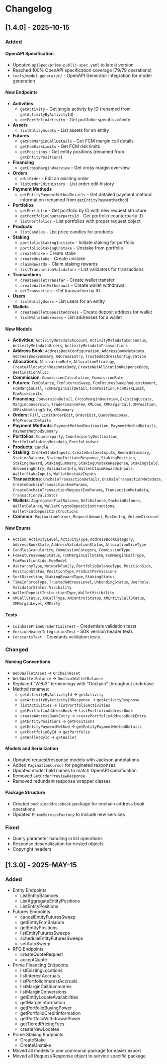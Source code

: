 # Changelog

## [1.4.0] - 2025-10-15

### Added

#### OpenAPI Specification
- Updated `apiSpec/prime-public-spec.yaml` to latest version
- Reached 100% OpenAPI specification coverage (79/79 operations)
- `tools/model-generator/` - OpenAPI Generator integration for model generation

#### New Endpoints
- **Activities**
  - `getActivity` - Get single activity by ID (renamed from `getActivityByActivityId`)
  - `getPortfolioActivity` - Get portfolio-specific activity
- **Assets**
  - `listEntityAssets` - List assets for an entity
- **Futures**
  - `getFcmMarginCallDetails` - Get FCM margin call details
  - `getFcmRiskLimits` - Get FCM risk limits
  - `getPositions` - Get entity positions (renamed from `getEntityPositions`)
- **Financing**
  - `getCrossMarginOverview` - Get cross margin overview
- **Orders**
  - `editOrder` - Edit an existing order
  - `listOrderEditHistory` - List order edit history
- **Payment Methods**
  - `getEntityPaymentMethodDetails` - Get detailed payment method information (renamed from `getEntityPaymentMethod`)
- **Portfolios**
  - `getPortfolio` - Get portfolio by ID with new request structure
  - `getPortfolioCounterpartyId` - Get portfolio counterparty ID
  - `listPortfolios` - List portfolios with proper request object
- **Products**
  - `listCandles` - List price candles for products
- **Staking**
  - `portfolioStakingInitiate` - Initiate staking for portfolio
  - `portfolioStakingUnstake` - Unstake from portfolio
  - `createStake` - Create stake
  - `createUnstake` - Create unstake
  - `claimRewards` - Claim staking rewards
  - `listTransactionValidators` - List validators for transactions
- **Transactions**
  - `createWalletTransfer` - Create wallet transfer
  - `createWalletWithdrawal` - Create wallet withdrawal
  - `getTransaction` - Get transaction by ID
- **Users**
  - `listEntityUsers` - List users for an entity
- **Wallets**
  - `createWalletDepositAddress` - Create deposit address for wallet
  - `listWalletAddresses` - List addresses for a wallet

#### New Models
- **Activities**: `ActivityMetadataAccount`, `ActivityMetadataConsensus`, `ActivityMetadataOrders`, `ActivityMetadataTransactions`
- **Address Book**: `AddressBookConfiguration`, `AddressBookMetadata`, `AddressBookSummary`, `AddressEntry`, `TrustedAddressConfiguration`
- **Allocations**: `AllocationRule`, `AllocationStrategy`, `CreateAllocationResponseBody`, `CreateNetAllocationResponseBody`, `DestinationAlloc`
- **Commission**: `CommissionCalculation`, `CommissionRate`
- **Futures**: `FcmBalance`, `FcmFuturesSweep`, `FcmFuturesSweepRequestAmount`, `FcmMarginCall`, `FcmMarginCallDetail`, `FcmPosition`, `FcmRiskLimit`, `FcmRiskLimits`
- **Financing**: `ConversionDetail`, `CrossMarginOverview`, `ExistingLocate`, `MarginConversion`, `TradeFinanceFee`, `XMLoan`, `XMMarginCall`, `XMPosition`, `XMRiskNettingInfo`, `XMSummary`
- **Orders**: `Fill`, `LimitOrderEdit`, `OrderEdit`, `QuoteResponse`, `RfqProductDetails`
- **Payment Methods**: `PaymentMethodDestination`, `PaymentMethodDetails`, `PaymentMethodSummary`
- **Portfolios**: `Counterparty`, `CounterpartyDestination`, `PortfolioStakingMetadata`, `PortfolioUser`
- **Products**: `Candle`
- **Staking**: `CreateStakeInputs`, `CreateUnstakeInputs`, `RewardsSummary`, `StakingBalance`, `StakingInitiateResponse`, `StakingPosition`, `StakingReward`, `StakingSummary`, `StakingUnstakeResponse`, `StakingYield`, `UnbondingEntry`, `ValidatorInfo`, `WalletClaimRewardsInputs`, `WalletStakeInputs`, `WalletUnstakeInputs`
- **Transactions**: `OnchainTransactionDetails`, `OnchainTransactionMetadata`, `CreateOnchainTransactionEvmParams`, `CreateOnchainTransactionRequestEvmParams`, `TransactionMetadata`, `TransactionValidator`
- **Wallets**: `AggregatedFiatBalance`, `DefiBalance`, `OnchainBalance`, `WalletBalance`, `WalletCryptoDepositInstructions`, `WalletFiatDepositInstructions`
- **Common**: `PaginationCursor`, `RequestAmount`, `RpcConfig`, `VolumeDiscount`

#### New Enums
- `Action`, `ActivityLevel`, `ActivityType`, `AddressBookCategory`, `AddressBookState`, `AddressValidationStatus`, `AllocationSizeType`
- `CandlesGranularity`, `CommissionCategory`, `CommissionType`
- `FcmFuturesSweepStatus`, `FcmMarginCallState`, `FcmMarginCallType`, `FcmPositionSide`, `FeeModel`
- `HierarchyType`, `NetworkFamily`, `PortfolioBalanceType`, `PositionSide`, `PositionStatus`, `PositionType`, `ProductPermissions`
- `SortDirection`, `StakingRewardType`, `StakingStatus`
- `TimeInForceType`, `TrustedAddressLevel`, `UnbondingStatus`, `UserRole`, `ValidatorStatus`, `Visibility`
- `WalletDepositInstructionType`, `WalletVisibility`
- `XMCallStatus`, `XMCallType`, `XMControlStatus`, `XMEntityCallStatus`, `XMMarginLevel`, `XMParty`

#### Tests
- `CoinbasePrimeCredentialsTest` - Credentials validation tests
- `VersionHeaderIntegrationTest` - SDK version header tests
- `ConstantsTest` - Constants validation tests

### Changed

#### Naming Conventions
- `Web3WalletAsset` → `OnchainAsset`
- `Web3WalletBalance` → `OnchainWalletBalance`
- Replaced "Web3" terminology with "Onchain" throughout codebase
- Method renames:
  - `getActivityByActivityId` → `getActivity`
  - `getActivityByActivityIdResponse` → `getActivityResponse`
  - `listActivities` → `listPortfolioActivities`
  - `getPortfolioAddressBook` → `listPortfolioAddressBook`
  - `createAddressBookEntry` → `createPortfolioAddressBookEntry`
  - `getEntityPositions` → `getPositions`
  - `getEntityPaymentMethod` → `getEntityPaymentMethodDetails`
  - `getPortfolioById` → `getPortfolio`
  - `getWalletById` → `getWallet`

#### Models and Serialization
- Updated request/response models with Jackson annotations
- Added `PaginationCursor` for paginated responses
- Updated model field names to match OpenAPI specification
- Removed `GetOrderPreviewResponse`
- Removed redundant response wrapper classes

#### Package Structure
- Created `onchainaddressbook` package for onchain address book operations
- Updated `PrimeServiceFactory` to include new services

### Fixed
- Query parameter handling in list operations
- Response deserialization for nested objects
- Copyright headers

## [1.3.0] - 2025-MAY-15

### Added

- Entity Endpoints
  - ListEntityBalances
  - ListAggregateEntityPositions
  - ListEntityPositions
- Futures Endpoints
  - cancelEntityFuturesSweep
  - getEntityFcmBalance
  - getEntityPositions
  - listEntityFuturesSweeps
  - scheduleEntityFuturesSweeps
  - setAutoSweep
- RFQ Endpoints
  - createQuoteRequest
  - acceptQuote
- Prime Financing Endpoints
  - listExistingLocations
  - listInterestAccruals
  - listPortfolioInterestAccruals
  - listMarginCallSummaries
  - listMarginConversions
  - getEntityLocateAvailabilities
  - getMarginInformation
  - getPortfolioBuyingPower
  - getPortfolioCreditInformation
  - getPortfolioWithdrawalPower
  - getTieredPricingFees
  - createNewLocates
- Prime Staking Endpoints
  - CreateStake
  - CreateUnstake
- Moved all models to one communal package for easier export
- Moved all Request/Response object to service specific package
